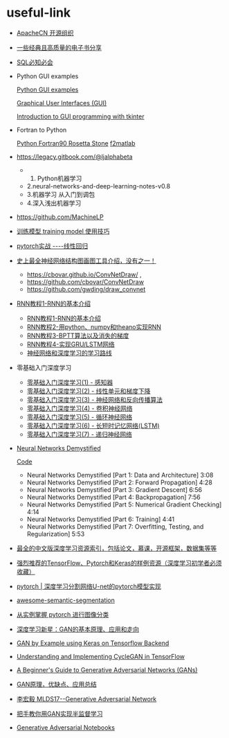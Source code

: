 # useful-link

- [ApacheCN 开源组织](https://github.com/apachecn/home)

- [一些经典且高质量的电子书分享](https://github.com/threerocks/studyFiles) 

- [SQL必知必会](https://ljalphabeta.gitbooks.io/sql-must-know/content/ )


- Python GUI examples 

   [Python GUI examples](https://likegeeks.com/python-gui-examples-tkinter-tutorial/)
   
   [Graphical User Interfaces (GUI)](https://pythonspot.com/gui/)
   
   [Introduction to GUI programming with tkinter](https://python-textbok.readthedocs.io/en/1.0/Introduction_to_GUI_Programming.html)
   

- Fortran to Python 

  [Python Fortran90 Rosetta Stone](https://www.fortran90.org/src/rosetta.html)
  [f2matlab](http://www.dartmouth.edu/~barrowes/consulting/consultingIndex.html)
  
  

- https://legacy.gitbook.com/@ljalphabeta  
    - 1. Python机器学习 
    - 2.neural-networks-and-deep-learning-notes-v0.8 
    - 3.机器学习 从入门到调包 
    - 4.深入浅出机器学习

- https://github.com/MachineLP 
- [训练模型 training model 使用技巧](https://jiaxiangli.netlify.com/2018/04/21/training-model/)
- [pytorch实战 ----线性回归](https://blog.csdn.net/l_zqxs_/article/details/81205561) 
- [史上最全神经网络结构图画图工具介绍，没有之一！](http://www.10tiao.com/html/502/201703/2653284913/1.html)
     
     - https://cbovar.github.io/ConvNetDraw/ , 
     - https://github.com/cbovar/ConvNetDraw
     - https://github.com/gwding/draw_convnet

- [RNN教程1-RNN的基本介绍](https://www.lookfor404.com/rnn%e6%95%99%e7%a8%8b1-rnn%e7%9a%84%e5%9f%ba%e6%9c%ac%e4%bb%8b%e7%bb%8d/)
    - [RNN教程1-RNN的基本介绍](https://www.lookfor404.com/rnn%e6%95%99%e7%a8%8b1-rnn%e7%9a%84%e5%9f%ba%e6%9c%ac%e4%bb%8b%e7%bb%8d/)
    - [RNN教程2-用python、numpy和theano实现RNN](https://www.lookfor404.com/rnn%e6%95%99%e7%a8%8b2-%e7%94%a8python-numpy-theano%e5%ae%9e%e7%8e%b0rnn/)
    - [RNN教程3-BPTT算法以及消失的梯度](https://www.lookfor404.com/rnn%e6%95%99%e7%a8%8b3-bptt%e7%ae%97%e6%b3%95%e4%bb%a5%e5%8f%8a%e6%b6%88%e5%a4%b1%e7%9a%84%e6%a2%af%e5%ba%a6/)
    - [RNN教程4-实现GRU/LSTM网络](https://www.lookfor404.com/rnn%e6%95%99%e7%a8%8b4-%e5%ae%9e%e7%8e%b0grulstm%e7%bd%91%e7%bb%9c/)
    - [神经网络和深度学习的学习路线](https://www.lookfor404.com/rnn%e6%95%99%e7%a8%8b4-%e5%ae%9e%e7%8e%b0grulstm%e7%bd%91%e7%bb%9c/)

- 零基础入门深度学习
    - [零基础入门深度学习(1) - 感知器](https://www.zybuluo.com/hanbingtao/note/433855) 
    - [零基础入门深度学习(2) - 线性单元和梯度下降 ](https://www.zybuluo.com/hanbingtao/note/448086)
    - [零基础入门深度学习(3) - 神经网络和反向传播算法 ](https://www.zybuluo.com/hanbingtao/note/476663)
    - [零基础入门深度学习(4) - 卷积神经网络 ](https://www.zybuluo.com/hanbingtao/note/485480)
    - [零基础入门深度学习(5) - 循环神经网络 ](https://zybuluo.com/hanbingtao/note/541458)
    - [零基础入门深度学习(6) - 长短时记忆网络(LSTM) ](https://zybuluo.com/hanbingtao/note/581764)
    - [零基础入门深度学习(7) - 递归神经网络](https://zybuluo.com/hanbingtao/note/626300)
    
- [Neural Networks Demystified](https://www.youtube.com/playlist?list=PLiaHhY2iBX9hdHaRr6b7XevZtgZRa1PoU)

    [Code](https://github.com/stephencwelch/Neural-Networks-Demystified)
   - Neural Networks Demystified [Part 1: Data and Architecture]                     3:08
   - Neural Networks Demystified [Part 2: Forward Propagation]                       4:28
   - Neural Networks Demystified [Part 3: Gradient Descent]                          6:56
   - Neural Networks Demystified [Part 4: Backpropagation]                           7:56
   - Neural Networks Demystified [Part 5: Numerical Gradient Checking]               4:14
   - Neural Networks Demystified [Part 6: Training]                                  4:41
   - Neural Networks Demystified [Part 7: Overfitting, Testing, and Regularization]  5:53
   
 - [最全的中文版深度学习资源索引，包括论文，慕课，开源框架，数据集等等 ](https://github.com/bo-xiong/Awesome-Deep-Learning-for-Chinese)
 
 - [强烈推荐的TensorFlow、Pytorch和Keras的样例资源（深度学习初学者必须收藏）](https://zhuanlan.zhihu.com/p/51866340)
 - [pytorch | 深度学习分割网络U-net的pytorch模型实现](https://blog.csdn.net/u014722627/article/details/60883185)
 - [awesome-semantic-segmentation](https://github.com/mrgloom/awesome-semantic-segmentation)
 - [从实例掌握 pytorch 进行图像分类 ](http://spytensor.com/index.php/archives/21/?ecxwjy=o1ftm3) 
 
 - [深度学习新星：GAN的基本原理、应用和走向](https://www.jianshu.com/p/80bd4d4c2992)
 - [GAN by Example using Keras on Tensorflow Backend](https://towardsdatascience.com/gan-by-example-using-keras-on-tensorflow-backend-1a6d515a60d0)
 - [Understanding and Implementing CycleGAN in TensorFlow](https://hardikbansal.github.io/CycleGANBlog/)
 - [A Beginner's Guide to Generative Adversarial Networks (GANs)](https://skymind.ai/wiki/generative-adversarial-network-gan)
 - [GAN原理，优缺点、应用总结](https://blog.csdn.net/binbigdata/article/details/80650746)
 - [李宏毅 MLDS17--Generative Adversarial Network](https://www.jiqizhixin.com/articles/2017-10-1-1)
 - [把手教你用GAN实现半监督学习](https://blog.csdn.net/qq_25737169/article/details/78532719)
 - [Generative Adversarial Notebooks](https://github.com/tjwei/GANotebooks)
